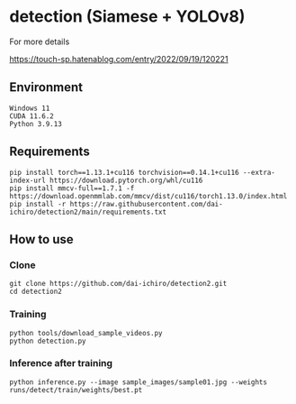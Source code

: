 # detection (Siamese + YOLOv8)

For more details

https://touch-sp.hatenablog.com/entry/2022/09/19/120221

## Environment
~~~
Windows 11
CUDA 11.6.2
Python 3.9.13
~~~

## Requirements
~~~
pip install torch==1.13.1+cu116 torchvision==0.14.1+cu116 --extra-index-url https://download.pytorch.org/whl/cu116
pip install mmcv-full==1.7.1 -f https://download.openmmlab.com/mmcv/dist/cu116/torch1.13.0/index.html
pip install -r https://raw.githubusercontent.com/dai-ichiro/detection2/main/requirements.txt
~~~

## How to use
### Clone
~~~
git clone https://github.com/dai-ichiro/detection2.git
cd detection2
~~~
### Training
~~~
python tools/download_sample_videos.py
python detection.py
~~~
### Inference after training
~~~
python inference.py --image sample_images/sample01.jpg --weights runs/detect/train/weights/best.pt
~~~
